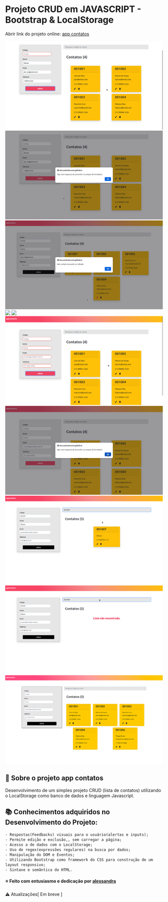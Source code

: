 # Projeto CRUD em JAVASCRIPT - Bootstrap & LocalStorage


Abrir link do projeto online: <a href="https://alessandradocouto.github.io/contatosapp-crud/" title="app contatos online" rel="nofollow">app contatos</a>


![](img/erro-codigo-vazio-cor.png)
![](img/erro-codigo-vazio.png)
![](img/erro-dados-api-excluidos.png)
![](img/erro-preecher-email-ou-telefone-cor.png)
![](img/erro-preencher-email-ou-telefone.png)
![](img/erro-sem-dados-no-input-cor.png)
![](img/erro-sem-dados-no-input.png)
![](img/busca-contato-encontrado.png)
![](img/busca-contato-nao-encontrado.png)
![](img/contatosapp.png)


## :rocket: Sobre o projeto app contatos

Desenvolvimento de um simples projeto CRUD (lista de contatos) utilizando o LocalStorage como banco de dados e linguagem Javascript.


## :books: Conhecimentos adquiridos no Desenvolvimento do Projeto:

    - Respostas(Feedbacks) visuais para o usuário(alertas e inputs);
    - Permite edição e exclusão,, sem carregar a página;
    - Acesso a de dados com o LocalStorage;
    - Uso de regex(expressões regulares) na busca por dados;
    - Manipulação do DOM e Eventos;
    - Utilizando Bootstrap como framework do CSS para construção de um layout responsivo;
    - Sintaxe e semântica do HTML.



#### :star: Feito com entusiasmo e dedicação por <a href="https://www.linkedin.com/in/alessandradocouto/" title="alessandra" rel="nofollow">alessandra</a>


:warning: Atualizações[ Em breve ]